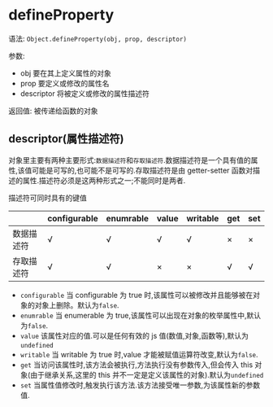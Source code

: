 # defineProperty

语法: `Object.defineProperty(obj, prop, descriptor)`

参数:

- obj 要在其上定义属性的对象
- prop 要定义或修改的属性名
- descriptor 将被定义或修改的属性描述符

返回值: 被传递给函数的对象

## descriptor(属性描述符)

对象里主要有两种主要形式:`数据描述符`和`存取描述符`.数据描述符是一个具有值的属性,该值可能是可写的,也可能不是可写的.存取描述符是由 getter-setter 函数对描述的属性.描述符必须是这两种形式之一;不能同时是两者.

描述符可同时具有的键值

|            | configurable | enumrable | value | writable | get | set |
| :--------- | ------------ | --------- | ----- | -------- | --- | --- |
| 数据描述符 | √            | √         | √     | √        | ×   | ×   |
| 存取描述符 | √            | √         | ×     | ×        | √   | √   |

- `configurable` 当 configurable 为 true 时,该属性可以被修改并且能够被在对象的对象上删除。默认为`false`.
- `enumrable` 当 enumerable 为 true,该属性可以出现在对象的枚举属性中,默认为`false`.
- `value` 该属性对应的值.可以是任何有效的 js 值(数值,对象,函数等),默认为`undefined`
- `writable` 当 writable 为 true 时,value 才能被赋值运算符改变,默认为`false`.
- `get` 当访问该属性时,该方法会被执行,方法执行没有参数传入,但会传入 this 对象(由于继承关系,这里的 this 并不一定是定义该属性的对象).默认为`undefined`
- `set` 当属性值修改时,触发执行该方法.该方法接受唯一参数,为该属性新的参数值.
